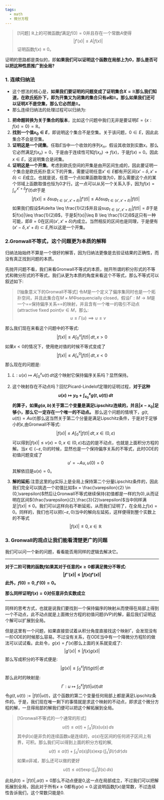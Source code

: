 ```yaml
---
tags:
  - math
  - 微分方程
---
```


> [!问题]
> $\mathbb{R}$上的可微函数$f$满足$f(0)=0$并且存在一个常数$A$使得$$|f'(x)|\leq A |f(x)|$$证明函数$f(x)\equiv 0$。



证明的思路都是类似的，即**如果我们可以证明这个函数在局部上为0，那么是否可以把这种性质推广到全局?**
### 1. 连续归纳法

* 这个想法的核心是，**如果我们要证明的问题变成了证明集合$X = \mathbb{R}$那么我们知道，在欧氏拓扑下，即为开集又为闭集的集合只有$\varnothing$和$\mathbb{R}$。那么如果我们还可以证明$X$不是空集，那么它必然是$\mathbb{R}$。**
* 那么连续归纳法的处理过程可以归纳为:
1. **把命题转换为关于集合的版本**，比如这个问题中我们无非是要证明$E = \{x:f(x)=0\} = \mathbb{R}$。
2. **找到一个值$x_0 \in E$**，即说明这个集合不是空集。关于该问题，$0 \in E$，因此此集合不会是空集。
3. **证明这是一个闭集**。任取$E$当中一个收敛的序列$x_n$，假设其收敛到实数$x$。那么它必然满足$f(x_n)=0$，于是由于连续性可知$f(x_n)\to f(x)$，于是$f(x)=0$。因此$x\in E$，这说明集合是闭集。
4. **证明这是一个开集**。考虑到欧氏空间的开集是由开区间生成的，因此要证明一个集合是欧氏拓扑意义下的开集，需要证明任意$x' \in E$都有开区间$(x'-\delta,x'+\delta)\subset E$成立。也就是说，任意一个点如果函数取值为0，那么需要这个点的某个邻域上函数取值也恒为0才行。这一点可以从另一个关系入手，因为$f(x) = \int_{x'}^{x'+\delta}f'(t)dt$于是$$|f(x)|\leq \delta\sup_{t\in (x',x'+\delta)}|f'(t)| \leq A\delta\sup_{t\in (x',x'+\delta)}|f(t)|$$如果我们假设$A\delta \leq \frac{1}{2}$并且设$\sup_{t\in (x',x'+\delta)}|f(t)|=B$于是$|f(x)|\leq \frac{1}{2}B$，于是$|f(x)|\leq B \leq \frac{1}{2}B$这只有一种可能，即$B=0$在区间$(x',x'+\delta)$内成立。当然相反的区间也是同理，于是便有$(x'-\delta,x'+\delta)\subset E$,所以这是一个开集。

### 2.Gronwall不等式，这个问题更为本质的解释
归纳法始始终不算是一个很好的解答，因为归纳法更像是去验证结果的正确性，而没有真正找到问题的本质。

先抛开问题不看，我们来看Gronwall不等式的本质，抛开所谓的积分形式的不等式和微分形式的不等式，我们从更为本质的角度来看这个不等式，那么不等式可以叙述如下:

> [!抽象意义下的Gronwall不等式]
> 令$M$是一个定义了偏序集同时也是一个拓扑空间，并且此集合在$M \times M$中sequencially closed，假设$\Gamma:M \to M$是一个==保持偏序关系==的映射，并且含有一个唯一的吸引不动点(attractive fixed point)$v\in M$，那么:$$u\leq \Gamma(u)\implies u\leq v$$
> 


那么我们现在来看这个问题中的不等式:
$$|f(x)|\leq A\int_{0}^{x}|f(t)|\,dt,x>0$$
如果$x<0$的情况下，使用绝对值的时候不等式变成了$$|f(x)|\leq A\int_{x}^{0}|f(t)|\,dt,x<0$$
那么现在的问题是:
1. $L:u(x)\mapsto A\int_{0}^{x} u(t)\,dt$这个映射它保持偏序关系吗？显然保持。
2. 这个映射存在不动点吗？回忆Picard-Lindelof定理的证明过程，**对于这种$$u(x)\mapsto y_0+\int_{x_0}^{x}g(t,u(t))\,dt$$的算子，如果$g(a,b)$关于第二个变量是满足Lipschitz连续的，并且$|x-x_0|$足够小，那么它一定存在一个唯一的不动点。** 那么这个问题的情境下，$g(t,u(t))=Au(t)$那么这当然关于第二个分量是满足Lipschitz条件，于是对于足够小的$\varepsilon$,由Gronwall不等式:$$|f(x)|\leq A\int_{0}^{x}|f(t)|\,dt,x\in(0,\varepsilon)$$可以得到$|f(x)|\leq v(x)=0,x\in(0,\varepsilon)$右边的是不动点，也就是上面积分方程的解。当$x\in(-\varepsilon,0)$的时候，显然也是一个保持偏序关系的不等式，此时ODE的初值问题变成了$$u'=-Au,u(0)=0$$其解依旧是$u(x)=0$。

4. **解的延拓**:注意这里的$g$实际上是全局上保持第二个分量Lipschitz条件的，因此我们完全可以挑选一个初值比如$x = \frac{\varepsilon}{2} \in (0,\varepsilon)$然后让Gronwall不等式继续保持(初值都是一样的为0),从而证明在区间$(\frac{\varepsilon}{2},\frac{3}{2}\varepsilon)$当中同样满足$|f(x)|\leq 0$。我们可以这样向右不断延拓，从而我们证明了，在全局上$f(x)=0$。同样的，我们也可以把$(-\varepsilon,0)$当中的解向左延拓，这样便得到整个实数上的不等式$$|f(x)|\leq 0,x\in\mathbb{R}$$
### 3. Gronwall的观点让我们能看清楚更广的问题
我们可以问一个新的问题，看看能否用同样的逻辑去解决它。

---
**对于二阶可微的函数$f$如果其对于任意的$x \geq 0$都满足微分不等式:**
**$$|f''(x)|\leq |f(x)f'(x)|$$此外，$f(0)=0,f'(0)=0$。**

**那么同样证明$f(x)=0$对任意非负实数成立**

---
同样的思考方式，也就是说我们要找到一个保持偏序的映射从而使得在局部上得到一个不动点，此不动点就是上面微分方程的初值问题(IVP)的解，最后我们证明这个解可以扩展到全局。

但是这里有一个问题，如果直接尝试着从积分角度直接找这个映射$\Gamma$，会发现没有一阶ODE的时候那么容易。不过没有关系，在ODE当中有一个降微分方程阶的做法可以试试看。此处令，$g(x)=f'(x)$那么上面的关系就变成了:
$$|g'(x)| \leq |f(x)g(x)|$$
那么写成积分的不等式便是:
$$|g(x)|\leq \int_{0}^{x}|f(t)g(t)|\,dt$$
那么此时的映射是:$$\Gamma:u\mapsto \int_{0}^{x}|f(t)|u(t)dt$$
令$g(t,u(t)):=|f(t)|u(t)$，这个函数的第二个变量任何局部上都是满足Lipschitz条件的。于是，我们现在唯一剩下的事情就是求这个映射的不动点，即求这个微分方程的解，一旦得局部的解我们便可以把这个解拓展到全局。

> [!Gronwall不等式的一个通常的形式]
> $$u(t) \leq \alpha(t) + \int_{a}^{t} \beta(s)u(s) \, ds
> $$
> 其中$\beta(s)$是非负的连续函数$u$是连续的，$\alpha(s)$在区间的任何闭子区间上有界，可积。那么我们可以得到上面的积分方程的解,
> $$u(t) \leq \alpha(t) + \int_{a}^{t} \alpha(s)\beta(s) \exp\left(\int_{s}^{t} \beta(r) dr\right) ds
> $$
> 如果$\alpha$非减，那么还可以做的更好
> $$u(t) \leq \alpha(t) \exp\left(\int_{a}^{t} \beta(s) \, ds\right)
> $$
> 

此处$\beta(t) =|f(t)|$,$\alpha(t)=0$那么不动点便是$0$,这一点在局部成立，不过我们可以把解拓展到全局，因此对于所有$x\geq 0$都有$g(x)=0$.这说明函数$f(x)$是常数，不过连续性告诉我们，这个常数只能是0.


